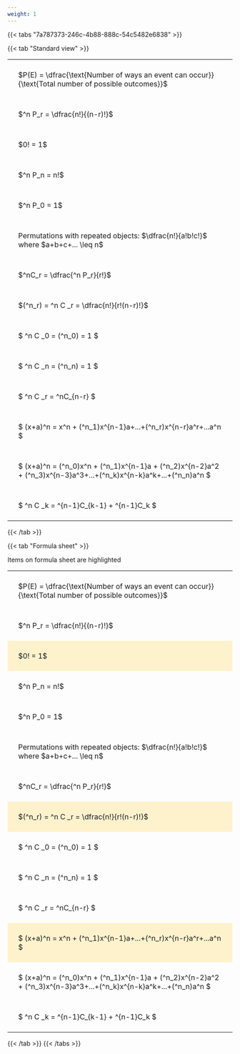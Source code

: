 ```yaml
---
weight: 1
---
```


{{< tabs "7a787373-246c-4b88-888c-54c5482e6838" >}}

{{< tab "Standard view" >}}

<style type="text/css">
#T_d15c5 th.col_heading {
  text-align: left;
  font-size: 1em;
}
#T_d15c5 td {
  text-align: left;
  font-size: 1em;
  padding: 1.5em;
}
</style>
<table id="T_d15c5">
  <thead>
  </thead>
  <tbody>
    <tr>
      <td id="T_d15c5_row0_col0" class="data row0 col0" >$P(E) = \dfrac{\text{Number of ways an event can occur}}{\text{Total number of possible outcomes}}$</td>
    </tr>
    <tr>
      <td id="T_d15c5_row1_col0" class="data row1 col0" >$^n P_r = \dfrac{n!}{(n-r)!}$</td>
    </tr>
    <tr>
      <td id="T_d15c5_row2_col0" class="data row2 col0" >$0! = 1$</td>
    </tr>
    <tr>
      <td id="T_d15c5_row3_col0" class="data row3 col0" >$^n P_n = n!$</td>
    </tr>
    <tr>
      <td id="T_d15c5_row4_col0" class="data row4 col0" >$^n P_0 = 1$</td>
    </tr>
    <tr>
      <td id="T_d15c5_row5_col0" class="data row5 col0" >Permutations with repeated objects: $\dfrac{n!}{a!b!c!}$ where $a+b+c+... \leq n$</td>
    </tr>
    <tr>
      <td id="T_d15c5_row6_col0" class="data row6 col0" >$^nC_r = \dfrac{^n P_r}{r!}$</td>
    </tr>
    <tr>
      <td id="T_d15c5_row7_col0" class="data row7 col0" >$(^n_r) = ^n C _r = \dfrac{n!}{r!(n-r)!}$</td>
    </tr>
    <tr>
      <td id="T_d15c5_row8_col0" class="data row8 col0" >$ ^n C _0 = (^n_0) = 1 $</td>
    </tr>
    <tr>
      <td id="T_d15c5_row9_col0" class="data row9 col0" >$ ^n C _n = (^n_n) = 1 $</td>
    </tr>
    <tr>
      <td id="T_d15c5_row10_col0" class="data row10 col0" >$ ^n C _r = ^nC_{n-r} $</td>
    </tr>
    <tr>
      <td id="T_d15c5_row11_col0" class="data row11 col0" >$ (x+a)^n = x^n + (^n_1)x^{n-1}a+...+(^n_r)x^{n-r}a^r+...a^n    $</td>
    </tr>
    <tr>
      <td id="T_d15c5_row12_col0" class="data row12 col0" >$ (x+a)^n = (^n_0)x^n + (^n_1)x^{n-1}a + (^n_2)x^{n-2}a^2 + (^n_3)x^{n-3}a^3+...+(^n_k)x^{n-k}a^k+...+(^n_n)a^n $</td>
    </tr>
    <tr>
      <td id="T_d15c5_row13_col0" class="data row13 col0" >$ ^n C _k = ^{n-1}C_{k-1} + ^{n-1}C_k $</td>
    </tr>
  </tbody>
</table>
{{< /tab >}}

{{< tab "Formula sheet" >}}

Items on formula sheet are highlighted 
<br>
<style type="text/css">
#T_907cb th.col_heading {
  text-align: left;
  font-size: 1em;
}
#T_907cb td {
  text-align: left;
  font-size: 1em;
  padding: 1.5em;
}
#T_907cb_row0_col0, #T_907cb_row1_col0, #T_907cb_row3_col0, #T_907cb_row4_col0, #T_907cb_row5_col0, #T_907cb_row6_col0, #T_907cb_row8_col0, #T_907cb_row9_col0, #T_907cb_row10_col0, #T_907cb_row12_col0, #T_907cb_row13_col0 {
  background-color: rgba(0,0,0,0);
}
#T_907cb_row2_col0, #T_907cb_row7_col0, #T_907cb_row11_col0 {
  background-color: rgba(255,194,10, 0.2);
}
</style>
<table id="T_907cb">
  <thead>
  </thead>
  <tbody>
    <tr>
      <td id="T_907cb_row0_col0" class="data row0 col0" >$P(E) = \dfrac{\text{Number of ways an event can occur}}{\text{Total number of possible outcomes}}$</td>
    </tr>
    <tr>
      <td id="T_907cb_row1_col0" class="data row1 col0" >$^n P_r = \dfrac{n!}{(n-r)!}$</td>
    </tr>
    <tr>
      <td id="T_907cb_row2_col0" class="data row2 col0" >$0! = 1$</td>
    </tr>
    <tr>
      <td id="T_907cb_row3_col0" class="data row3 col0" >$^n P_n = n!$</td>
    </tr>
    <tr>
      <td id="T_907cb_row4_col0" class="data row4 col0" >$^n P_0 = 1$</td>
    </tr>
    <tr>
      <td id="T_907cb_row5_col0" class="data row5 col0" >Permutations with repeated objects: $\dfrac{n!}{a!b!c!}$ where $a+b+c+... \leq n$</td>
    </tr>
    <tr>
      <td id="T_907cb_row6_col0" class="data row6 col0" >$^nC_r = \dfrac{^n P_r}{r!}$</td>
    </tr>
    <tr>
      <td id="T_907cb_row7_col0" class="data row7 col0" >$(^n_r) = ^n C _r = \dfrac{n!}{r!(n-r)!}$</td>
    </tr>
    <tr>
      <td id="T_907cb_row8_col0" class="data row8 col0" >$ ^n C _0 = (^n_0) = 1 $</td>
    </tr>
    <tr>
      <td id="T_907cb_row9_col0" class="data row9 col0" >$ ^n C _n = (^n_n) = 1 $</td>
    </tr>
    <tr>
      <td id="T_907cb_row10_col0" class="data row10 col0" >$ ^n C _r = ^nC_{n-r} $</td>
    </tr>
    <tr>
      <td id="T_907cb_row11_col0" class="data row11 col0" >$ (x+a)^n = x^n + (^n_1)x^{n-1}a+...+(^n_r)x^{n-r}a^r+...a^n    $</td>
    </tr>
    <tr>
      <td id="T_907cb_row12_col0" class="data row12 col0" >$ (x+a)^n = (^n_0)x^n + (^n_1)x^{n-1}a + (^n_2)x^{n-2}a^2 + (^n_3)x^{n-3}a^3+...+(^n_k)x^{n-k}a^k+...+(^n_n)a^n $</td>
    </tr>
    <tr>
      <td id="T_907cb_row13_col0" class="data row13 col0" >$ ^n C _k = ^{n-1}C_{k-1} + ^{n-1}C_k $</td>
    </tr>
  </tbody>
</table>
{{< /tab >}}
{{< /tabs >}}